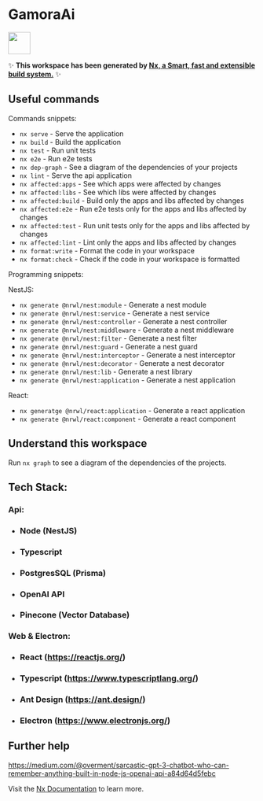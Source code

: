 # GamoraAi

<a alt="Nx logo" href="https://nx.dev" target="_blank" rel="noreferrer"><img src="https://raw.githubusercontent.com/nrwl/nx/master/images/nx-logo.png" width="45"></a>

✨ **This workspace has been generated by [Nx, a Smart, fast and extensible build system.](https://nx.dev)** ✨


## Useful commands

Commands snippets:
- `nx serve` - Serve the application
- `nx build` - Build the application
- `nx test` - Run unit tests
- `nx e2e` - Run e2e tests
- `nx dep-graph` - See a diagram of the dependencies of your projects
- `nx lint` - Serve the api application
- `nx affected:apps` - See which apps were affected by changes
- `nx affected:libs` - See which libs were affected by changes
- `nx affected:build` - Build only the apps and libs affected by changes
- `nx affected:e2e` - Run e2e tests only for the apps and libs affected by changes
- `nx affected:test` - Run unit tests only for the apps and libs affected by changes
- `nx affected:lint` - Lint only the apps and libs affected by changes
- `nx format:write` - Format the code in your workspace
- `nx format:check` - Check if the code in your workspace is formatted

Programming snippets:

NestJS:
- `nx generate @nrwl/nest:module` - Generate a nest module
- `nx generate @nrwl/nest:service` - Generate a nest service
- `nx generate @nrwl/nest:controller` - Generate a nest controller
- `nx generate @nrwl/nest:middleware` - Generate a nest middleware
- `nx generate @nrwl/nest:filter` - Generate a nest filter
- `nx generate @nrwl/nest:guard` - Generate a nest guard
- `nx generate @nrwl/nest:interceptor` - Generate a nest interceptor
- `nx generate @nrwl/nest:decorator` - Generate a nest decorator
- `nx generate @nrwl/nest:lib` - Generate a nest library
- `nx generate @nrwl/nest:application` - Generate a nest application

React:
- `nx generatge @nrwl/react:application` - Generate a react application
- `nx generate @nrwl/react:component` - Generate a react component


## Understand this workspace

Run `nx graph` to see a diagram of the dependencies of the projects.

## Tech Stack:

### Api:
- ### Node (NestJS)
- ### Typescript
- ### PostgresSQL (Prisma)
- ### OpenAI API
- ### Pinecone (Vector Database)

### Web & Electron:
- ### React (https://reactjs.org/)
- ### Typescript (https://www.typescriptlang.org/)
- ### Ant Design (https://ant.design/)
- ### Electron (https://www.electronjs.org/)

## Further help
https://medium.com/@overment/sarcastic-gpt-3-chatbot-who-can-remember-anything-built-in-node-js-openai-api-a84d64d5febc

Visit the [Nx Documentation](https://nx.dev) to learn more.
